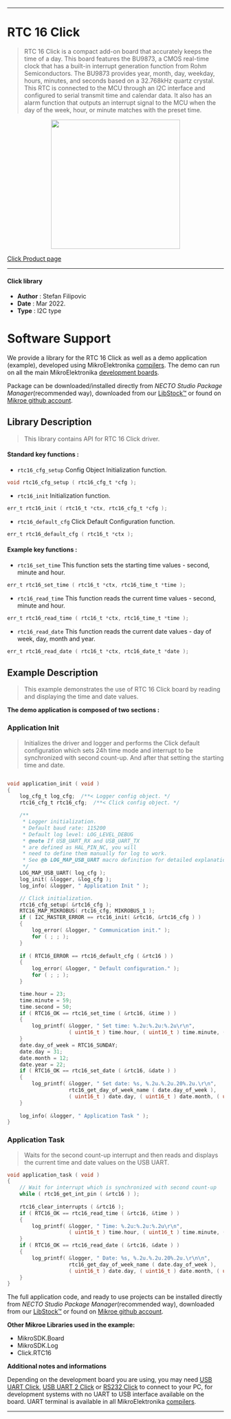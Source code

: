 
---
# RTC 16 Click

> RTC 16 Click is a compact add-on board that accurately keeps the time of a day. This board features the BU9873, a CMOS real-time clock that has a built-in interrupt generation function from Rohm Semiconductors. The BU9873 provides year, month, day, weekday, hours, minutes, and seconds based on a 32.768kHz quartz crystal. This RTC is connected to the MCU through an I2C interface and configured to serial transmit time and calendar data. It also has an alarm function that outputs an interrupt signal to the MCU when the day of the week, hour, or minute matches with the preset time.

<p align="center">
  <img src="https://download.mikroe.com/images/click_for_ide/rtc16_click.png" height=300px>
</p>

[Click Product page](https://www.mikroe.com/rtc-16-click)

---


#### Click library

- **Author**        : Stefan Filipovic
- **Date**          : Mar 2022.
- **Type**          : I2C type


# Software Support

We provide a library for the RTC 16 Click
as well as a demo application (example), developed using MikroElektronika
[compilers](https://www.mikroe.com/necto-studio).
The demo can run on all the main MikroElektronika [development boards](https://www.mikroe.com/development-boards).

Package can be downloaded/installed directly from *NECTO Studio Package Manager*(recommended way), downloaded from our [LibStock&trade;](https://libstock.mikroe.com) or found on [Mikroe github account](https://github.com/MikroElektronika/mikrosdk_click_v2/tree/master/clicks).

## Library Description

> This library contains API for RTC 16 Click driver.

#### Standard key functions :

- `rtc16_cfg_setup` Config Object Initialization function.
```c
void rtc16_cfg_setup ( rtc16_cfg_t *cfg );
```

- `rtc16_init` Initialization function.
```c
err_t rtc16_init ( rtc16_t *ctx, rtc16_cfg_t *cfg );
```

- `rtc16_default_cfg` Click Default Configuration function.
```c
err_t rtc16_default_cfg ( rtc16_t *ctx );
```

#### Example key functions :

- `rtc16_set_time` This function sets the starting time values - second, minute and hour.
```c
err_t rtc16_set_time ( rtc16_t *ctx, rtc16_time_t *time );
```

- `rtc16_read_time` This function reads the current time values - second, minute and hour.
```c
err_t rtc16_read_time ( rtc16_t *ctx, rtc16_time_t *time );
```

- `rtc16_read_date` This function reads the current date values - day of week, day, month and year.
```c
err_t rtc16_read_date ( rtc16_t *ctx, rtc16_date_t *date );
```

## Example Description

> This example demonstrates the use of RTC 16 Click board by reading and displaying the time and date values.

**The demo application is composed of two sections :**

### Application Init

> Initializes the driver and logger and performs the Click default configuration which sets 24h time mode and interrupt to be synchronized with second count-up.
And after that setting the starting time and date.

```c

void application_init ( void )
{
    log_cfg_t log_cfg;  /**< Logger config object. */
    rtc16_cfg_t rtc16_cfg;  /**< Click config object. */

    /** 
     * Logger initialization.
     * Default baud rate: 115200
     * Default log level: LOG_LEVEL_DEBUG
     * @note If USB_UART_RX and USB_UART_TX 
     * are defined as HAL_PIN_NC, you will 
     * need to define them manually for log to work. 
     * See @b LOG_MAP_USB_UART macro definition for detailed explanation.
     */
    LOG_MAP_USB_UART( log_cfg );
    log_init( &logger, &log_cfg );
    log_info( &logger, " Application Init " );

    // Click initialization.
    rtc16_cfg_setup( &rtc16_cfg );
    RTC16_MAP_MIKROBUS( rtc16_cfg, MIKROBUS_1 );
    if ( I2C_MASTER_ERROR == rtc16_init( &rtc16, &rtc16_cfg ) ) 
    {
        log_error( &logger, " Communication init." );
        for ( ; ; );
    }
    
    if ( RTC16_ERROR == rtc16_default_cfg ( &rtc16 ) )
    {
        log_error( &logger, " Default configuration." );
        for ( ; ; );
    }

    time.hour = 23;
    time.minute = 59;
    time.second = 50;
    if ( RTC16_OK == rtc16_set_time ( &rtc16, &time ) )
    {
        log_printf( &logger, " Set time: %.2u:%.2u:%.2u\r\n", 
                    ( uint16_t ) time.hour, ( uint16_t ) time.minute, ( uint16_t ) time.second );
    }
    date.day_of_week = RTC16_SUNDAY;
    date.day = 31;
    date.month = 12;
    date.year = 22;
    if ( RTC16_OK == rtc16_set_date ( &rtc16, &date ) )
    {
        log_printf( &logger, " Set date: %s, %.2u.%.2u.20%.2u.\r\n", 
                    rtc16_get_day_of_week_name ( date.day_of_week ),
                    ( uint16_t ) date.day, ( uint16_t ) date.month, ( uint16_t ) date.year );
    }
    
    log_info( &logger, " Application Task " );
}

```

### Application Task

> Waits for the second count-up interrupt and then reads and displays the current time and date values on the USB UART.

```c
void application_task ( void )
{
    // Wait for interrupt which is synchronized with second count-up
    while ( rtc16_get_int_pin ( &rtc16 ) );
    
    rtc16_clear_interrupts ( &rtc16 );
    if ( RTC16_OK == rtc16_read_time ( &rtc16, &time ) )
    {
        log_printf( &logger, " Time: %.2u:%.2u:%.2u\r\n", 
                    ( uint16_t ) time.hour, ( uint16_t ) time.minute, ( uint16_t ) time.second );
    }
    if ( RTC16_OK == rtc16_read_date ( &rtc16, &date ) )
    {
        log_printf( &logger, " Date: %s, %.2u.%.2u.20%.2u.\r\n\n", 
                    rtc16_get_day_of_week_name ( date.day_of_week ),
                    ( uint16_t ) date.day, ( uint16_t ) date.month, ( uint16_t ) date.year );
    }
}
```

The full application code, and ready to use projects can be installed directly from *NECTO Studio Package Manager*(recommended way), downloaded from our [LibStock&trade;](https://libstock.mikroe.com) or found on [Mikroe github account](https://github.com/MikroElektronika/mikrosdk_click_v2/tree/master/clicks).

**Other Mikroe Libraries used in the example:**

- MikroSDK.Board
- MikroSDK.Log
- Click.RTC16

**Additional notes and informations**

Depending on the development board you are using, you may need
[USB UART Click](https://www.mikroe.com/usb-uart-click),
[USB UART 2 Click](https://www.mikroe.com/usb-uart-2-click) or
[RS232 Click](https://www.mikroe.com/rs232-click) to connect to your PC, for
development systems with no UART to USB interface available on the board. UART
terminal is available in all MikroElektronika
[compilers](https://shop.mikroe.com/compilers).

---
